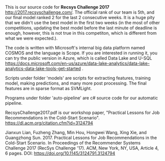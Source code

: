This is our source code for <b>Recsys Challenge 2017</b> http://2017.recsyschallenge.com/. 
The official rank of our team is 5th, and our final model ranked 2 for the last 2 consecutive weeks. It is a huge pity that we didn't use the best model in the first two weeks (in the most of other competitions, updating the best model before the last minute of deadline is enough, however, this is not true in this competiton, which is different from what we were expected.).

The code is written with Microsoft's internal big data platform named COSMOS and the language is Scope. If you are interested in running it, you can try the public version in Azure, which is called Data Lake and U-SQL https://docs.microsoft.com/en-us/azure/data-lake-analytics/data-lake-analytics-data-lake-tools-get-started .

Scripts under folder 'models' are scripts for extracting features, training model, making predictions, and many more post processing.
The final features are in sparse format as SVMLight.

Programs under folder 'auto-pipeline' are c# source code for our automatic pipeline.

RecsysChallenge2017.pdf is our workshop paper, "Practical Lessons for Job Recommendations in the Cold-Start Scenario".  
https://dl.acm.org/citation.cfm?id=3124794

Jianxun Lian, Fuzheng Zhang, Min Hou, Hongwei Wang, Xing Xie, and Guangzhong Sun. 2017. Practical Lessons for Job Recommendations in the Cold-Start Scenario. In Proceedings of the Recommender Systems Challenge 2017 (RecSys Challenge '17). ACM, New York, NY, USA, Article 4, 6 pages. DOI: https://doi.org/10.1145/3124791.3124794
